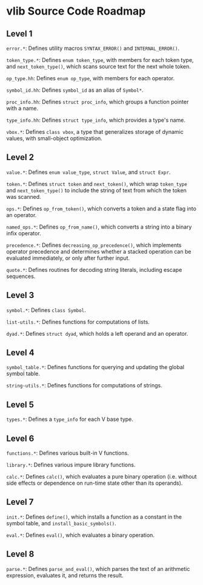vlib Source Code Roadmap
========================

Level 1
-------

`error.*`:  Defines utility macros `SYNTAX_ERROR()` and `INTERNAL_ERROR()`.

`token_type.*`:  Defines `enum token_type`, with members for each token type, and `next_token_type()`, which scans source text for the next whole token.

`op_type.hh`:  Defines `enum op_type`, with members for each operator.

`symbol_id.hh`:  Defines `symbol_id` as an alias of `Symbol*`.

`proc_info.hh`:  Defines `struct proc_info`, which groups a function pointer with a name.

`type_info.hh`:  Defines `struct type_info`, which provides a type's name.

`vbox.*`:  Defines `class vbox`, a type that generalizes storage of dynamic values, with small-object optimization.

Level 2
-------

`value.*`:  Defines `enum value_type`, `struct Value`, and `struct Expr`.

`token.*`:  Defines `struct token` and `next_token()`, which wrap `token_type` and `next_token_type()` to include the string of text from which the token was scanned.

`ops.*`:  Defines `op_from_token()`, which converts a token and a state flag into an operator.

`named_ops.*`:  Defines `op_from_name()`, which converts a string into a binary infix operator.

`precedence.*`:  Defines `decreasing_op_precedence()`, which implements operator precedence and determines whether a stacked operation can be evaluated immediately, or only after further input.

`quote.*`:  Defines routines for decoding string literals, including escape sequences.

Level 3
-------

`symbol.*`:  Defines `class Symbol`.

`list-utils.*`:  Defines functions for computations of lists.

`dyad.*`:  Defines `struct dyad`, which holds a left operand and an operator.

Level 4
-------

`symbol_table.*`:  Defines functions for querying and updating the global symbol table.

`string-utils.*`:  Defines functions for computations of strings.

Level 5
-------

`types.*`:  Defines a `type_info` for each V base type.

Level 6
-------

`functions.*`:  Defines various built-in V functions.

`library.*`:  Defines various impure library functions.

`calc.*`:  Defines `calc()`, which evaluates a pure binary operation (i.e. without side effects or dependence on run-time state other than its operands).

Level 7
-------

`init.*`:  Defines `define()`, which installs a function as a constant in the symbol table, and `install_basic_symbols()`.

`eval.*`:  Defines `eval()`, which evaluates a binary operation.

Level 8
-------

`parse.*`:  Defines `parse_and_eval()`, which parses the text of an arithmetic expression, evaluates it, and returns the result.

